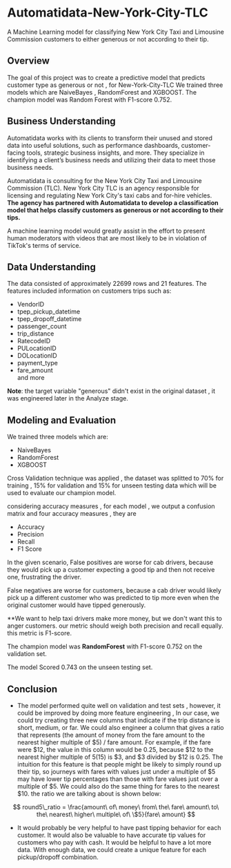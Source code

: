 # Automatidata-New-York-City-TLC
A Machine Learning model for classifying New York City Taxi and Limousine Commission customers to either generous or not according to their tip.


## Overview 

The goal of this project was to create a predictive model that predicts customer type as generous or not ,  for New-York-City-TLC
We trained three models which are  NaiveBayes , RandomForest and XGBOOST.
The champion model was Random Forest with F1-score 0.752.

## Business Understanding 

Automatidata works with its clients to transform their unused and stored data into useful solutions, such as performance dashboards, customer-facing tools, strategic business insights, and more. They specialize in identifying a client’s business needs and utilizing their data to meet those business needs. 

Automatidata is consulting for the New York City Taxi and Limousine Commission (TLC). New York City TLC is an agency responsible for licensing and regulating New York City's taxi cabs and for-hire vehicles. 
**The agency has partnered with Automatidata to develop a classification model that helps classify customers as generous or not according to their tips.**

A machine learning model would greatly assist in the effort to present human moderators with videos that are most likely to be in violation of TikTok's terms of service.

## Data Understanding

The data consisted of approximately 22699 rows and 21 features. The features included information on customers trips such as: 
- VendorID               
- tpep_pickup_datetime   
- tpep_dropoff_datetime 
- passenger_count        
- trip_distance          
- RatecodeID             
- PULocationID           
- DOLocationID           
- payment_type           
- fare_amount            
and more

**Note**: the target variable "generous" didn't exist in the original dataset , it was engineered later in the Analyze stage.

## Modeling and Evaluation 

We trained three models which are:
 - NaiveBayes
 - RandomForest
 - XGBOOST

Cross Validation technique was applied , the dataset was splitted to 70% for training , 15% for validation and 15% for unseen testing data which will be used to evaluate our champion model.
   
considering accuracy measures , for each model , we output a confusion matrix and four accuracy measures , they are
 - Accuracy
 - Precision
 - Recall
 - F1 Score
   
In the given scenario, False positives are worse for cab drivers, because they would pick up a customer expecting a good tip and then not receive one, frustrating the driver.

False negatives are worse for customers, because a cab driver would likely pick up a different customer who was predicted to tip more even when the original customer would have tipped generously.

**We want to help taxi drivers make more money, but we don't want this to anger customers. our metric should weigh both precision and recall equally. this metric is F1-score.

The champion model was **RandomForest** with F1-score 0.752 on the validation set.

The model Scored 0.743 on the unseen testing set.

## Conclusion

- The model performed quite well on validation and test sets , however, it could be improved by doing more feature engineering , In our case, we could try creating three new columns that indicate if the trip distance is short, medium, or far. We could also engineer a column that gives a ratio that represents (the amount of money from the fare amount to the nearest higher multiple of $5) / fare amount. For example, if the fare were $12, the value in this column would be 0.25, because $12 to the nearest higher multiple of $5 ($15) is $3, and $3 divided by $12 is 0.25. The intuition for this feature is that people might be likely to simply round up their tip, so journeys with fares with values just under a multiple of $5 may have lower tip percentages than those with fare values just over a multiple of $5. We could also do the same thing for fares to the nearest $10. the ratio we are talking about is shown below:

$$
round5\_ratio = \frac{amount\ of\ money\ from\ the\ fare\ amount\ to\ the\ nearest\ higher\ multiple\ of\ \$5}{fare\ amount}
$$

- It would probably be very helpful to have past tipping behavior for each customer. It would also be valuable to have accurate tip values for customers who pay with cash.
It would be helpful to have a lot more data. With enough data, we could create a unique feature for each pickup/dropoff combination.

